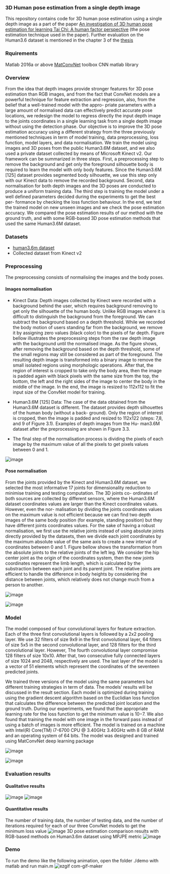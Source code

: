 ### 3D Human pose estimation from a single depth image

This repository contains code for 3D human pose estimation using a single depth image as a part of the paper 
[An investigation of 3D human pose estimation for learning Tai Chi: A human factor perspective](https://www.tandfonline.com/doi/abs/10.1080/10447318.2018.1543081) (the pose estimation technique used in the paper). Further evaluation on the Human3.6 dataset is mentioned in the chapter 3 of the [thesis](https://cdmd.cnki.com.cn/Article/CDMD-10248-1020727900.htm)
### Rquirements
Matlab 2016a or above
[MatConvNet](https://www.vlfeat.org/matconvnet/) toolbox CNN matlab library
### Overview
From the idea that depth images provide stronger features for 3D pose estimation than RGB images, and from the fact that ConvNet models are a powerful technique for feature extraction and regression, also, from the belief that a well-trained model with the appro- priate parameters with a large amount of normalised data can effectively predict accurate pose locations, we redesign the model to regress directly the input depth image to the joints coordinates in a single learning task from a single depth image without using the detection phase. Our objective is to improve the 3D pose estimation accuracy using a different strategy from the three previously mentioned techniques in term of model training, data preprocessing, loss function, model layers, and data normalisation. We train the model using images and 3D poses from the public Human3.6M dataset, and we also used a private dataset collected by means of Microsoft Kinect v2. Our framework can be summarized in three steps. First, a preprocessing step to remove the background and get only the foreground silhouette body is required to learn the model with only body features. Since the Human3.6M [125] dataset provides segmented body silhouette, we use this step only with our Kinect data to remove the recorded background. Second, data normalisation for both depth images and the 3D poses are conducted to produce a uniform training data. The third step is training the
model under a well defined parameters decided during the experiments to get the best per-
formance by checking the loss function behaviour. In the end, we test the trained model
on new unseen images and we check the pose estimation accuracy. We compared the pose
estimation results of our method with the ground truth, and with some RGB-based 3D
pose estimation methods that used the same Human3.6M dataset.

### Datasets
- [human3.6m dataset](http://vision.imar.ro/human3.6m/description.php)
- Collected dataset from Kinect v2
### Preprocessing
The preprocessing consists of normalisiing the images and the body poses.

#### Images normalisation

- Kinect Data: Depth images collected by Kinect were recorded with a background
behind the user, which requires background removing to get only the silhouette of the
human body. Unlike RGB images where it is difficult to distinguish the background from
the foreground. We can subtract the background based on a depth threshold. While we
recorded the body motion of users standing far from the background, we remove it by
assigning zero values (black color) to the pixels of far depth. Figure bellow illustrates the
preprocessing steps from the raw depth image with the background until the normalised image. As the figure shows, after removing the background based on the depth threshold,
some of the small regions may still be considered as part of the foreground. The resulting
depth image is transformed into a binary image to remove the small isolated regions using
morphologic operations. After that, the region of interest is cropped to take only the
body area, then the image is padded again with black pixels with the same size from
the top, the bottom, the left and the right sides of the image to center the body in the
middle of the image. In the end, the image is resized to 112x112 to fit the input size of
the ConvNet model for training.

- Human3.6M [125] Data: The case of the data obtained from the Human3.6M dataset
is different. The dataset provides depth silhouettes of the human body (without a back-
ground). Only the region of interest is cropped, then the image is padded and resized
to 112x122 (steps: 7,8, and 9 of Figure 3.1). Examples of depth images from the Hu-
man3.6M dataset after the preprocessing are shown in Figure 3.3.

- The final step of the normalisation process is dividing the pixels of each image by the
maximum value of all the pixels to get pixels values between 0 and 1.


![image](https://user-images.githubusercontent.com/50513215/122835919-2979e780-d2e9-11eb-9c7c-f8cf91218c98.png)



#### Pose normalisation

 From the joints provided by the Kinect and Human3.6M dataset, we selected the most informative 17 joints for
dimensionality reduction to minimise training and testing computation. The 3D joints co-
ordinates of both sources are collected by different sensors, where the Human3.6M dataset
coordinates values are larger than the Kinect coordinates values. However, even the nor-
malisation by dividing the joints coordinates values on the maximum value is not efficient
because we can find two depth images of the same body position (for example, standing
position) but they have different joints coordinates values. For the sake of having a robust
normalisation, we first use the relative joints instead of using absolute joints directly provided by the datasets, then we divide each joint coordinates by the maximum absolute
value of the same axis to create a new interval of coordinates between 0 and 1. Figure bellow
shows the transformation from the absolute joints to the relative joints of the left leg. We
consider the hip center joint as the origin of the coordinates system, then the new joints
coordinates represent the limb length, which is calculated by the substraction between each
joint and its parent joint. The relative joints are efficient to handle the difference in body heights by considering the distance between joints, which relatively does not change much
from a person to another.

![image](https://user-images.githubusercontent.com/50513215/123167860-0aa55d80-d46f-11eb-86c6-bfa8123275f9.png)


![image](https://user-images.githubusercontent.com/50513215/122835975-41ea0200-d2e9-11eb-9356-e86ee3283056.png)


### Model
The model composed of four convolutional layers
for feature extraction. Each of the three first convolutional layers is followed by a 2x2
pooling layer. We use 32 filters of size 9x9 in the first convolutional layer, 64 filters of
size 5x5 in the second convolutional layer, and 128 filters for the third convolutional layer.
However, The fourth convolutional layer compromise 128 filters of size 10x10. After that,
two consecutive fully connected layers of size 1024 and 2048, respectively are used. The
last layer of the model is a vector of 51 elements which represent the coordinates of the
seventeen predicted joints. 

We trained three versions of the model using the same parameters but different training
strategies in term of data.
The models’ results will be discussed in the result section.
Each model is optimized during training using the gradient descent algorithm based on the
Euclidian loss function that calculates the difference between the predicted joint location
and the ground truth. During our experiments, we found that the appropriate learning
rate for the loss function to get the minimum value is 10−7. We also found that training the model with one image in the forward pass instead of using a batch of images is more
efficient.
The model is trained on a machine with Intel(R) Core(TM) i7-6700 CPU @
3.40GHz 3.40GHz with 8 GB of RAM and an operating system of 64 bits. The model was
designed and trained using MatConvNet deep learning package

![image](https://user-images.githubusercontent.com/50513215/123168192-8c958680-d46f-11eb-84eb-8ebd7f3eaaaa.png)


![image](https://user-images.githubusercontent.com/50513215/122834392-6abcc800-d2e6-11eb-9479-5847163c431a.png)

### Evaluation results
#### Qualitative results
![image](https://user-images.githubusercontent.com/50513215/122835640-ae183600-d2e8-11eb-8722-edcfd491a1e7.png)
![image](https://user-images.githubusercontent.com/50513215/122835791-ef104a80-d2e8-11eb-838b-25589aced41b.png)

#### Quantitative results
The number of training data, the number of testing data, and the number of iterations required for each of our three ConvNet models to get the minimum loss value
![image](https://user-images.githubusercontent.com/50513215/122835150-c3409500-d2e7-11eb-8a2f-80b51d66eaec.png)
3D pose estimation comparison results with RGB-based methods on Human3.6m dataset using MPJPE metric
![image](https://user-images.githubusercontent.com/50513215/122835392-26cac280-d2e8-11eb-8293-5b3841dfb9f2.png)


### Demo
To run the demo like the following animation, open the folder ./demo with matlab and run main.m 
![ezgif com-gif-maker](https://user-images.githubusercontent.com/50513215/122835059-a1471280-d2e7-11eb-964c-6be706b7cd22.gif)

